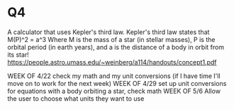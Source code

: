 # Q4
A calculator that uses Kepler's third law.
Kepler's third law states that M(P)^2 = a^3
Where M is the mass of a star (in stellar masses),
P is the orbital period (in earth years),
and a is the distance of a body in orbit from its star!
https://people.astro.umass.edu/~weinberg/a114/handouts/concept1.pdf

WEEK OF 4/22
 check my math and my unit conversions
 (if I have time I'll move on to work for the next week)
WEEK OF 4/29
  set up unit conversions for equations with a body orbiting a star, check math
WEEK OF 5/6
  Allow the user to choose what units they want to use
